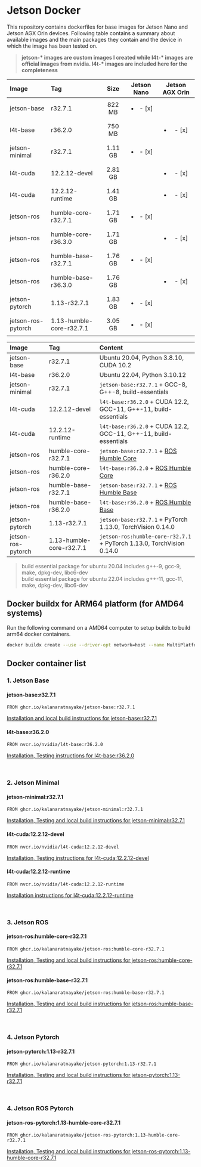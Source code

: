 # Jetson Docker

This repository contains dockerfiles for base images for Jetson Nano and Jetson AGX Orin devices. Following table contains a summary about available images and the main packages they contain and the device in which the image has been tested on. 

>**jetson-\* images are custom images I created while l4t-\* images are official images from nvidia. l4t-\* images are included here for the completeness**

| Image              |  Tag                     | Size    | Jetson Nano | Jetson AGX Orin |
| :----              | :-----                   | :----:  | :---------: | :-------------: |
| jetson-base        | r32.7.1                  |  822 MB | <ul><li> - [x] </li></ul> | |
| l4t-base           | r36.2.0                  |  750 MB | | <ul><li> - [x] </li></ul> |
| jetson-minimal     | r32.7.1                  | 1.11 GB | <ul><li> - [x] </li></ul> | |
| l4t-cuda           | 12.2.12-devel            | 2.81 GB | | <ul><li> - [x] </li></ul> |
| l4t-cuda           | 12.2.12-runtime          | 1.41 GB | | <ul><li> - [x] </li></ul> |
| jetson-ros         | humble-core-r32.7.1      | 1.71 GB | <ul><li> - [x] </li></ul> | |
| jetson-ros         | humble-core-r36.3.0      | 1.71 GB | | <ul><li> - [x] </li></ul> |
| jetson-ros         | humble-base-r32.7.1      | 1.76 GB | <ul><li> - [x] </li></ul> | |
| jetson-ros         | humble-base-r36.3.0      | 1.76 GB | | <ul><li> - [x] </li></ul> |
| jetson-pytorch     | 1.13-r32.7.1             | 1.83 GB | <ul><li> - [x] </li></ul> | |
| jetson-ros-pytorch | 1.13-humble-core-r32.7.1 | 3.05 GB | <ul><li> - [x] </li></ul> | |


| Image              |  Tag                     | Content                                                          |
| :----              | :-----                   | :--------------------------------------                          |
| jetson-base        | r32.7.1                  | Ubuntu 20.04, Python 3.8.10, CUDA 10.2                           |
| l4t-base           | r36.2.0                  | Ubuntu 22.04, Python 3.10.12                                     |
| jetson-minimal     | r32.7.1                  | `jetson-base:r32.7.1` + GCC-8, G++-8, build-essentials           |
| l4t-cuda           | 12.2.12-devel            | `l4t-base:r36.2.0` + CUDA 12.2, GCC-11, G++-11, build-essentials |
| l4t-cuda           | 12.2.12-runtime          | `l4t-base:r36.2.0` + CUDA 12.2, GCC-11, G++-11, build-essentials |
| jetson-ros         | humble-core-r32.7.1      | `jetson-base:r32.7.1` + [ROS Humble Core](https://www.ros.org/reps/rep-2001.html#id23)    |
| jetson-ros         | humble-core-r36.2.0      | `l4t-base:r36.2.0` + [ROS Humble Core](https://www.ros.org/reps/rep-2001.html#id23)    |
| jetson-ros         | humble-base-r32.7.1      | `jetson-base:r32.7.1` + [ROS Humble Base](https://www.ros.org/reps/rep-2001.html#id24)    |
| jetson-ros         | humble-base-r36.2.0      | `l4t-base:r36.2.0` + [ROS Humble Base](https://www.ros.org/reps/rep-2001.html#id24)    |
| jetson-pytorch     | 1.13-r32.7.1             | `jetson-base:r32.7.1` +  PyTorch 1.13.0, TorchVision 0.14.0           |
| jetson-ros-pytorch | 1.13-humble-core-r32.7.1 | `jetson-ros:humble-core-r32.7.1` + PyTorch 1.13.0, TorchVision 0.14.0 |


> build essential package for ubuntu 20.04 includes g++-9, gcc-9, make, dpkg-dev, libc6-dev \
> build essential package for ubuntu 22.04 includes g++-11, gcc-11, make, dpkg-dev, libc6-dev

## Docker buildx for ARM64 platform (for AMD64 systems)

Run the following command on a AMD64 computer to setup buildx to build arm64 docker containers.
```bash
docker buildx create --use --driver-opt network=host --name MultiPlatform --platform linux/arm64
```

## Docker container list

### 1. Jetson Base

#### jetson-base:r32.7.1 

```docker
FROM ghcr.io/kalanaratnayake/jetson-base:r32.7.1
```
[Installation and local build instructions for jetson-base:r32.7.1 ](base-images/r3271.md)

#### l4t-base:r36.2.0 

```docker
FROM nvcr.io/nvidia/l4t-base:r36.2.0
```
[Installation, Testing instructions for l4t-base:r36.2.0 ](base-images/r3620.md)

<br>

### 2. Jetson Minimal

#### jetson-minimal:r32.7.1 

```docker
FROM ghcr.io/kalanaratnayake/jetson-minimal:r32.7.1
```
[Installation, Testing and local build instructions for jetson-minimal:r32.7.1](minimal-images/r3271.md)

#### l4t-cuda:12.2.12-devel 

```docker
FROM nvcr.io/nvidia/l4t-cuda:12.2.12-devel
```
[Installation, Testing instructions for l4t-cuda:12.2.12-devel](minimal-images/r3620d.md)

#### l4t-cuda:12.2.12-runtime 

```docker
FROM nvcr.io/nvidia/l4t-cuda:12.2.12-runtime
```
[Installation instructions for l4t-cuda:12.2.12-runtime](minimal-images/r3620r.md)

<br>

### 3. Jetson ROS 

#### jetson-ros:humble-core-r32.7.1

```docker
FROM ghcr.io/kalanaratnayake/jetson-ros:humble-core-r32.7.1
```
[Installation, Testing and local build instructions for jetson-ros:humble-core-r32.7.1](ros-images/r3271.humble_core.md)


#### jetson-ros:humble-base-r32.7.1

```docker
FROM ghcr.io/kalanaratnayake/jetson-ros:humble-base-r32.7.1
```
[Installation, Testing and local build instructions for jetson-ros:humble-base-r32.7.1](ros-images/r3271.humble_base.md)

<br>

### 4. Jetson Pytorch 

#### jetson-pytorch:1.13-r32.7.1

```docker
FROM ghcr.io/kalanaratnayake/jetson-pytorch:1.13-r32.7.1
```
[Installation, Testing and local build instructions for jetson-pytorch:1.13-r32.7.1](pytorch-images/r3271.113.md)

<br>

### 4. Jetson ROS Pytorch 

#### jetson-ros-pytorch:1.13-humble-core-r32.7.1

```docker
FROM ghcr.io/kalanaratnayake/jetson-ros-pytorch:1.13-humble-core-r32.7.1
```
[Installation, Testing and local build instructions for jetson-ros-pytorch:1.13-humble-core-r32.7.1](ros-pytorch-images/r3271.humblecore_pytorch113.md)

<br>

